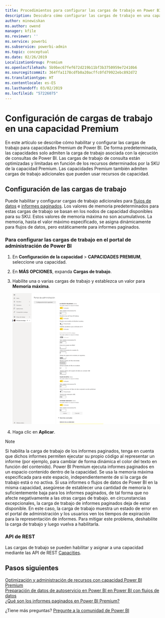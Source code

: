 ```yaml
---
title: Procedimientos para configurar las cargas de trabajo en Power BI Premium
description: Descubra cómo configurar las cargas de trabajo en una capacidad Premium de Power BI.
author: minewiskan
ms.author: owend
manager: kfile
ms.reviewer: ''
ms.service: powerbi
ms.subservice: powerbi-admin
ms.topic: conceptual
ms.date: 02/26/2019
LocalizationGroup: Premium
ms.openlocfilehash: 5b9bec67fef672d219b11bf3b3750959e72410b6
ms.sourcegitcommit: 364ffa1178cdfb0a20acffc0fd79922ebc892d72
ms.translationtype: HT
ms.contentlocale: es-ES
ms.lasthandoff: 03/02/2019
ms.locfileid: "57226075"
---
```

# <a name="configure-workloads-in-a-premium-capacity"></a>Configuración de cargas de trabajo en una capacidad Premium

En este artículo se describe cómo habilitar y configurar las cargas de trabajo para capacidades Premium de Power BI. De forma predeterminada, las capacidades solo admiten la carga de trabajo asociada con la ejecución de consultas de Power BI. Las cargas de trabajo de consulta están optimizadas y limitadas en función de los recursos determinados por la SKU de la capacidad Premium. Las capacidades Premium también admiten cargas de trabajo adicionales que pueden usar recursos de capacidad.

## <a name="configure-workloads"></a>Configuración de las cargas de trabajo

Puede habilitar y configurar cargas de trabajo adicionales para [flujos de datos](service-dataflows-overview.md#dataflow-capabilities-on-power-bi-premium) e [informes paginados](paginated-reports-save-to-power-bi-service.md). Los valores de memoria predeterminados para estas cargas de trabajo se basan en los nodos de capacidad disponibles para su SKU. Estos valores de memoria máxima no son acumulativos. La memoria, hasta el valor máximo especificado, se asigna dinámicamente para flujos de datos, pero estáticamente para informes paginados. 

### <a name="to-configure-workloads-in-the-power-bi-admin-portal"></a>Para configurar las cargas de trabajo en el portal de administración de Power BI

1. En **Configuración de la capacidad** > **CAPACIDADES PREMIUM**, seleccione una capacidad.

1. En **MÁS OPCIONES**, expanda **Cargas de trabajo**.

1. Habilite una o varias cargas de trabajo y establezca un valor para **Memoria máxima**.   

    
    ![Habilitación de las cargas de trabajo](media/service-admin-premium-workloads/admin-portal-workloads.png)

1. Haga clic en **Aplicar**.

> [!NOTE]
> Si habilita la carga de trabajo de los informes paginados, tenga en cuenta que dichos informes permiten ejecutar su propio código al representar un informe (por ejemplo, para cambiar de forma dinámica el color del texto en función del contenido). Power BI Premium ejecuta informes paginados en un espacio contenido dentro de la capacidad. Se usa la memoria máxima especificada para este espacio, independientemente de si la carga de trabajo está o no activa. Si usa informes o flujos de datos de Power BI en la misma capacidad, asegúrese de establecer una cantidad de memoria lo suficientemente baja para los informes paginados, de tal forma que no afecte negativamente a las otras cargas de trabajo. en circunstancias excepcionales, la carga de trabajo de informes paginados deja de estar disponible. En este caso, la carga de trabajo muestra un estado de error en el portal de administración y los usuarios ven los tiempos de expiración para la representación de informes. Para mitigar este problema, deshabilite la carga de trabajo y luego vuelva a habilitarla.


### <a name="rest-api"></a>API de REST

Las cargas de trabajo se pueden habilitar y asignar a una capacidad mediante las API de REST [Capacities](https://docs.microsoft.com/rest/api/power-bi/capacities).


## <a name="next-steps"></a>Pasos siguientes

[Optimización y administración de recursos con capacidad Power BI Premium](service-premium-understand-how-it-works.md)   
[Preparación de datos de autoservicio en Power BI en Power BI con flujos de datos](service-dataflows-overview.md)   
[¿Qué son los informes paginados en Power BI Premium?](paginated-reports-report-builder-power-bi.md)   

¿Tiene más preguntas? [Pregunte a la comunidad de Power BI](http://community.powerbi.com/)